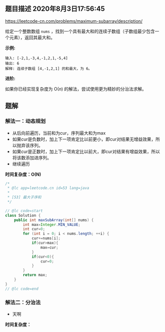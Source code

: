 ## 题目描述	2020年8月3日17:56:45

https://leetcode-cn.com/problems/maximum-subarray/description/

给定一个整数数组 `nums` ，找到一个具有最大和的连续子数组（子数组最少包含一个元素），返回其最大和。

**示例:**

```
输入: [-2,1,-3,4,-1,2,1,-5,4]
输出: 6
解释: 连续子数组 [4,-1,2,1] 的和最大，为 6。
```

**进阶:**

如果你已经实现复杂度为 O(*n*) 的解法，尝试使用更为精妙的分治法求解。

## 题解

### 解法一：动态规划

- 从后向前遍历，当前和为cur，序列最大和为max
- 如果cur是负数时，加上下一项肯定比以前更小，即cur对结果无增益效果，所以抛弃该序列。
- 如果cur是正数时，加上下一项肯定比以前大，即cur对结果有增益效果，所以将该数添加进序列。
- 继续遍历

**时间复杂度：O(N)**

```java
/*
 * @lc app=leetcode.cn id=53 lang=java
 *
 * [53] 最大子序和
 */

// @lc code=start
class Solution {
    public int maxSubArray(int[] nums) {
        int max=Integer.MIN_VALUE;
        int cur=0;
        for (int i = 0; i < nums.length; ++i) {
            cur+=nums[i];
            if(cur>max){
                max=cur;
            }
            if(cur<0){
                cur=0;
            }
        }
        return max;
    }
}
// @lc code=end


```

### 解法二：分治法

- 天啊

**时间复杂度：**

```java

```



